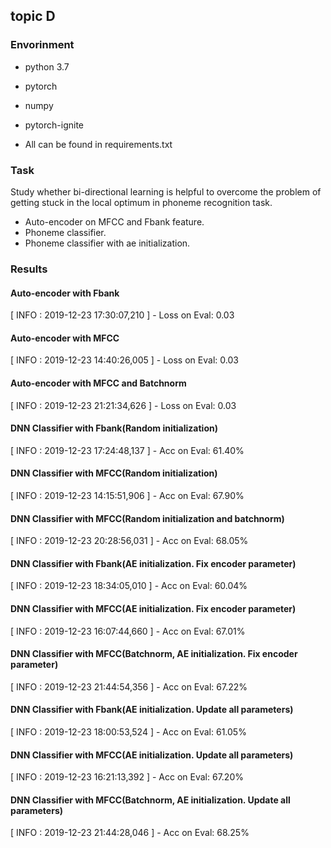 ## topic D

### Envorinment

* python 3.7
* pytorch
* numpy
* pytorch-ignite

* All can be found in requirements.txt

### Task
Study whether bi-directional learning is helpful to overcome the problem of getting stuck in the local
optimum in phoneme recognition task.

* Auto-encoder on MFCC and Fbank feature.
* Phoneme classifier.
* Phoneme classifier with ae initialization.


### Results

#### Auto-encoder with Fbank
[ INFO : 2019-12-23 17:30:07,210 ] - Loss on Eval: 0.03

#### Auto-encoder with MFCC
[ INFO : 2019-12-23 14:40:26,005 ] - Loss on Eval: 0.03

#### Auto-encoder with MFCC and Batchnorm
[ INFO : 2019-12-23 21:21:34,626 ] - Loss on Eval: 0.03



#### DNN Classifier with Fbank(Random initialization)
[ INFO : 2019-12-23 17:24:48,137 ] - Acc on Eval: 61.40%


#### DNN Classifier with MFCC(Random initialization)
[ INFO : 2019-12-23 14:15:51,906 ] - Acc on Eval: 67.90%


#### DNN Classifier with MFCC(Random initialization and batchnorm)
[ INFO : 2019-12-23 20:28:56,031 ] - Acc on Eval: 68.05%

#### DNN Classifier with Fbank(AE initialization. Fix encoder parameter)
[ INFO : 2019-12-23 18:34:05,010 ] - Acc on Eval: 60.04%

#### DNN Classifier with MFCC(AE initialization. Fix encoder parameter)
[ INFO : 2019-12-23 16:07:44,660 ] - Acc on Eval: 67.01%

#### DNN Classifier with MFCC(Batchnorm, AE initialization. Fix encoder parameter)
[ INFO : 2019-12-23 21:44:54,356 ] - Acc on Eval: 67.22%


#### DNN Classifier with Fbank(AE initialization. Update all parameters)
[ INFO : 2019-12-23 18:00:53,524 ] - Acc on Eval: 61.05%

#### DNN Classifier with MFCC(AE initialization. Update all parameters)
[ INFO : 2019-12-23 16:21:13,392 ] - Acc on Eval: 67.20%


#### DNN Classifier with MFCC(Batchnorm, AE initialization. Update all parameters)
[ INFO : 2019-12-23 21:44:28,046 ] - Acc on Eval: 68.25%
